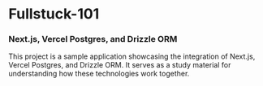 # Fullstuck-101

### Next.js, Vercel Postgres, and Drizzle ORM

This project is a sample application showcasing the integration of Next.js, Vercel Postgres, and Drizzle ORM. It serves as a study material for understanding how these technologies work together.
